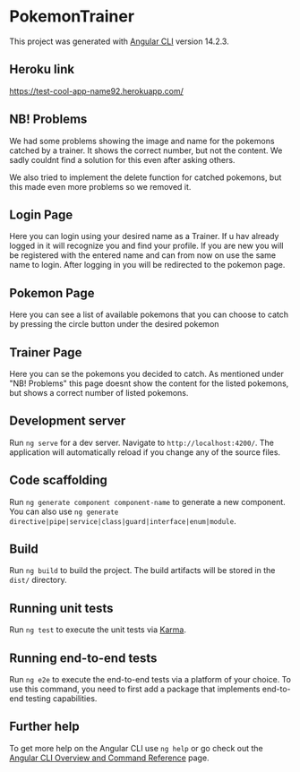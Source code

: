 # PokemonTrainer

This project was generated with [Angular CLI](https://github.com/angular/angular-cli) version 14.2.3.

## Heroku link
https://test-cool-app-name92.herokuapp.com/

## NB! Problems

We had some problems showing the image and name for the pokemons catched by a trainer. It shows the correct number, but not the content. We sadly couldnt find a solution for this even after asking others.

We also tried to implement the delete function for catched pokemons, but this made even more problems so we removed it.


## Login Page

Here you can login using your desired name as a Trainer. If u hav already logged in it will recognize you and find your profile. If you are new you will be registered with the entered name and can from now on use the same name to login. After logging in you will be redirected to the pokemon page.


## Pokemon Page

Here you can see a list of available pokemons that you can choose to catch by pressing the circle button under the desired pokemon


## Trainer Page

Here you can se the pokemons you decided to catch. As mentioned under "NB! Problems" this page doesnt show the content for the listed pokemons, but shows a correct number of listed pokemons.


## Development server

Run `ng serve` for a dev server. Navigate to `http://localhost:4200/`. The application will automatically reload if you change any of the source files.

## Code scaffolding

Run `ng generate component component-name` to generate a new component. You can also use `ng generate directive|pipe|service|class|guard|interface|enum|module`.

## Build

Run `ng build` to build the project. The build artifacts will be stored in the `dist/` directory.

## Running unit tests

Run `ng test` to execute the unit tests via [Karma](https://karma-runner.github.io).

## Running end-to-end tests

Run `ng e2e` to execute the end-to-end tests via a platform of your choice. To use this command, you need to first add a package that implements end-to-end testing capabilities.

## Further help

To get more help on the Angular CLI use `ng help` or go check out the [Angular CLI Overview and Command Reference](https://angular.io/cli) page.
